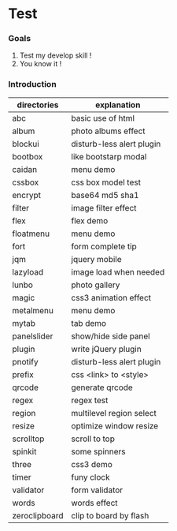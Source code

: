 # Test

### Goals

1. Test my develop skill !
2. You know it !

### Introduction

directories    |explanation
---------------|------------------------
abc            |basic use of html
album          |photo albums effect
blockui        |disturb-less alert plugin
bootbox        |like bootstarp modal
caidan         |menu demo
cssbox         |css box model test
encrypt        |base64 md5 sha1
filter         |image filter effect
flex           |flex demo
floatmenu      |menu demo
fort           |form complete tip
jqm            |jquery mobile
lazyload       |image load when needed
lunbo          |photo gallery
magic          |css3 animation effect
metalmenu      |menu demo
mytab          |tab demo
panelslider    |show/hide side panel
plugin         |write jQuery plugin
pnotify        |disturb-less alert plugin
prefix         |css &lt;link&gt; to &lt;style&gt;
qrcode         |generate qrcode
regex          |regex test
region         |multilevel region select
resize         |optimize window resize
scrolltop      |scroll to top
spinkit        |some spinners
three          |css3 demo
timer          |funy clock
validator      |form validator
words          |words effect
zeroclipboard  |clip to board by flash
